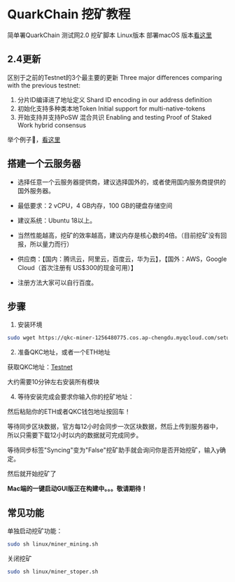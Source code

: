 # QuarkChain 挖矿教程
简单署QuarkChain 测试网2.0 挖矿脚本 Linux版本
部署macOS 版本[看这里](https://github.com/HangyuYe/QKC-Miner)

## 2.4更新
区别于之前的Testnet的3个最主要的更新
Three major differences comparing with the previous testnet:

1. 分片ID编译进了地址定义
Shard ID encoding in our address definition
2. 初始化支持多种类本地Token
Initial support for multi-native-tokens
3. 开始支持并支持PoSW 混合共识
Enabling and testing Proof of Staked Work hybrid consensus

举个例子🌰，[看这里](https://www.jianshu.com/p/14287ab02cf1)

## 搭建一个云服务器
* 选择任意一个云服务器提供商，建议选择国外的，或者使用国内服务商提供的国外服务器。
* 最低要求：2 vCPU，4 GB内存，100 GB的硬盘存储空间
* 建议系统：Ubuntu 18以上。
* 当然性能越高，挖矿的效率越高，建议内存是核心数的4倍。（目前挖矿没有回报，所以量力而行）

* 供应商：【国内：腾讯云，阿里云，百度云，华为云】，【国外：AWS，Google Cloud（首次注册有 US$300的现金可用）】
* 注册方法大家可以自行百度。

## 步骤
1. 安装环境

``` bash
sudo wget https://qkc-miner-1256480775.cos.ap-chengdu.myqcloud.com/setup_env.sh && sudo sh setup_env.sh
```

2. 准备QKC地址，或者一个ETH地址

获取QKC地址：[Testnet](https://testnet2.quarkchain.io/wallet)

大约需要10分钟左右安装所有模块

4. 等待安装完成会要求你输入你的挖矿地址：

然后粘贴你的ETH或者QKC钱包地址按回车！

等待同步区块数据，官方每12小时会同步一次区块数据，然后上传到服务器中，所以只需要下载12小时以内的数据就可完成同步。

等待同步标签"Syncing"变为"False"挖矿助手就会询问你是否开始挖矿，输入y确定。

然后就开始挖矿了

**Mac端的一键启动GUI版正在构建中。。。敬请期待！**

## 常见功能
单独启动挖矿功能：
```bash
sudo sh linux/miner_mining.sh
```

关闭挖矿
```bash
sudo sh linux/miner_stoper.sh
